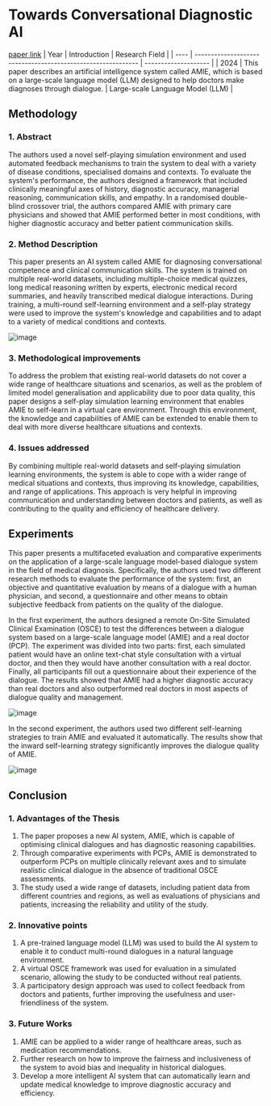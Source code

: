 # Towards Conversational Diagnostic AI
[paper link](https://arxiv.org/pdf/2401.05654) 
| Year | Introduction                                                         | Research Field                 |
| ---- | ------------------------------------------------------------ | -------------------- |
| 2024 | This paper describes an artificial intelligence system called AMIE, which is based on a large-scale language model (LLM) designed to help doctors make diagnoses through dialogue.          |  Large-scale Language Model (LLM)        |

## Methodology

### 1. Abstract
The authors used a novel self-playing simulation environment and used automated feedback mechanisms to train the system to deal with a variety of disease conditions, specialised domains and contexts. To evaluate the system's performance, the authors designed a framework that included clinically meaningful axes of history, diagnostic accuracy, managerial reasoning, communication skills, and empathy. In a randomised double-blind crossover trial, the authors compared AMIE with primary care physicians and showed that AMIE performed better in most conditions, with higher diagnostic accuracy and better patient communication skills.

### 2. Method Description 
This paper presents an AI system called AMIE for diagnosing conversational competence and clinical communication skills. The system is trained on multiple real-world datasets, including multiple-choice medical quizzes, long medical reasoning written by experts, electronic medical record summaries, and heavily transcribed medical dialogue interactions. During training, a multi-round self-learning environment and a self-play strategy were used to improve the system's knowledge and capabilities and to adapt to a variety of medical conditions and contexts.

![image](https://github.com/user-attachments/assets/0a22391c-c59c-447e-b717-ce37703aef53)

### 3. Methodological improvements
To address the problem that existing real-world datasets do not cover a wide range of healthcare situations and scenarios, as well as the problem of limited model generalisation and applicability due to poor data quality, this paper designs a self-play simulation learning environment that enables AMIE to self-learn in a virtual care environment. Through this environment, the knowledge and capabilities of AMIE can be extended to enable them to deal with more diverse healthcare situations and contexts.

### 4. Issues addressed 
By combining multiple real-world datasets and self-playing simulation learning environments, the system is able to cope with a wider range of medical situations and contexts, thus improving its knowledge, capabilities, and range of applications. This approach is very helpful in improving communication and understanding between doctors and patients, as well as contributing to the quality and efficiency of healthcare delivery.

## Experiments
This paper presents a multifaceted evaluation and comparative experiments on the application of a large-scale language model-based dialogue system in the field of medical diagnosis. Specifically, the authors used two different research methods to evaluate the performance of the system: first, an objective and quantitative evaluation by means of a dialogue with a human physician, and second, a questionnaire and other means to obtain subjective feedback from patients on the quality of the dialogue.

In the first experiment, the authors designed a remote On-Site Simulated Clinical Examination (OSCE) to test the differences between a dialogue system based on a large-scale language model (AMIE) and a real doctor (PCP). The experiment was divided into two parts: first, each simulated patient would have an online text-chat style consultation with a virtual doctor, and then they would have another consultation with a real doctor. Finally, all participants fill out a questionnaire about their experience of the dialogue. The results showed that AMIE had a higher diagnostic accuracy than real doctors and also outperformed real doctors in most aspects of dialogue quality and management.

![image](https://github.com/user-attachments/assets/2ef04e32-5e0f-48ae-89ef-b7526ddba413)

In the second experiment, the authors used two different self-learning strategies to train AMIE and evaluated it automatically. The results show that the inward self-learning strategy significantly improves the dialogue quality of AMIE.  

![image](https://github.com/user-attachments/assets/9fca8422-8d3e-4753-8e21-51afae57408d)

## Conclusion

### 1. Advantages of the Thesis
  1. The paper proposes a new AI system, AMIE, which is capable of optimising clinical dialogues and has diagnostic reasoning capabilities.
  2. Through comparative experiments with PCPs, AMIE is demonstrated to outperform PCPs on multiple clinically relevant axes and to simulate realistic clinical dialogue in the absence of traditional OSCE assessments.
  3. The study used a wide range of datasets, including patient data from different countries and regions, as well as evaluations of physicians and patients, increasing the reliability and utility of the study.

### 2. Innovative points
  1. A pre-trained language model (LLM) was used to build the AI system to enable it to conduct multi-round dialogues in a natural language environment.
  2. A virtual OSCE framework was used for evaluation in a simulated scenario, allowing the study to be conducted without real patients.
  3. A participatory design approach was used to collect feedback from doctors and patients, further improving the usefulness and user-friendliness of the system. 

### 3. Future Works
  1. AMIE can be applied to a wider range of healthcare areas, such as medication recommendations.
  2. Further research on how to improve the fairness and inclusiveness of the system to avoid bias and inequality in historical dialogues.
  3. Develop a more intelligent AI system that can automatically learn and update medical knowledge to improve diagnostic accuracy and efficiency. 
